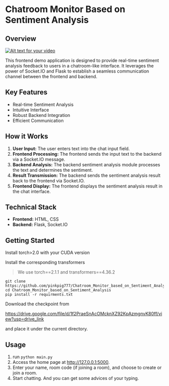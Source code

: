 # Chatroom Monitor Based on Sentiment Analysis

## Overview
[![Alt text for your video](http://img.youtube.com/vi/XrVSxAahRg8/0.jpg)](https://www.youtube.com/watch?v=XrVSxAahRg8)

This frontend demo application is designed to provide real-time sentiment analysis feedback to users in a chatroom-like interface. 
It leverages the power of Socket.IO and Flask to establish a seamless communication channel between the frontend and backend.

## Key Features

* Real-time Sentiment Analysis
* Intuitive Interface
* Robust Backend Integration
* Efficient Communication

## How it Works

1. **User Input:** The user enters text into the chat input field.
2. **Frontend Processing:** The frontend sends the input text to the backend via a Socket.IO message.
3. **Backend Analysis:** The backend sentiment analysis module processes the text and determines the sentiment.
4. **Result Transmission:** The backend sends the sentiment analysis result back to the frontend via Socket.IO.
5. **Frontend Display:** The frontend displays the sentiment analysis result in the chat interface.

## Technical Stack

* **Frontend:** HTML, CSS
* **Backend:** Flask, Socket.IO

## Getting Started
Install torch>2.0 with your CUDA version

Install the corresponding transformers

> We use torch==2.1.1 and transformers==4.36.2

```
git clone https://github.com/pinkpig777/Chatroom_Monitor_based_on_Sentiment_Analysis.git
cd Chatroom_Monitor_based_on_Sentiment_Analysis
pip install -r requirments.txt
```

Download the checkpoint from

https://drive.google.com/file/d/1f2PraeSnAcOMcknXZ92KpAzmgnvK80ff/view?usp=drive_link

and place it under the current directory.

## Usage

1. run `python main.py`
2. Access the home page at http://127.0.0.1:5000.
3. Enter your name, room code (if joining a room), and choose to create or join a room.
4. Start chatting. And you can get some advices of your typing.
